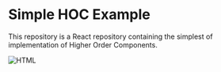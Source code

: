 # Simple HOC Example

This repository is a React repository containing the simplest of implementation of
Higher Order Components.

![HTML](https://uploads.codesandbox.io/uploads/user/0afc2da6-d724-47ea-be18-8fae6a8f3474/2Hqf-previewImage.png)
